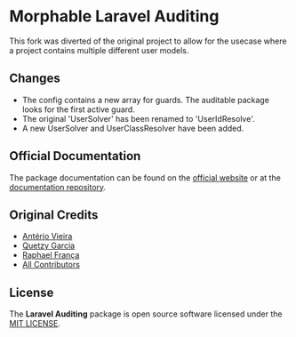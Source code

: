 # Morphable Laravel Auditing
This fork was diverted of the original project to allow for the usecase where a project contains multiple different user models.

## Changes
- The config contains a new array for guards. The auditable package looks for the first active guard.
- The original 'UserSolver' has been renamed to 'UserIdResolve'.
- A new UserSolver and UserClassResolver have been added.

## Official Documentation
The package documentation can be found on the [official website](http://laravel-auditing.com) or at the [documentation repository](https://github.com/owen-it/laravel-auditing-doc/blob/master/documentation.md).

## Original Credits
- [Antério Vieira](https://github.com/anteriovieira)
- [Quetzy Garcia](https://github.com/quetzyg)
- [Raphael França](https://github.com/raphaelfranca)
- [All Contributors](https://github.com/owen-it/laravel-auditing/graphs/contributors)

## License
The **Laravel Auditing** package is open source software licensed under the [MIT LICENSE](LICENSE.md).
